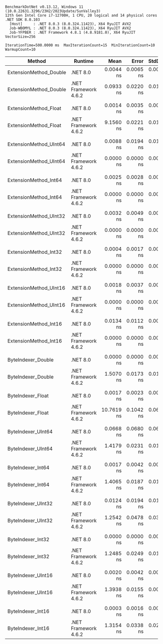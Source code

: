 ```

BenchmarkDotNet v0.13.12, Windows 11 (10.0.22631.3296/23H2/2023Update/SunValley3)
12th Gen Intel Core i7-12700H, 1 CPU, 20 logical and 14 physical cores
.NET SDK 8.0.103
  [Host]     : .NET 8.0.3 (8.0.324.11423), X64 RyuJIT AVX2
  Job-WBOMYL : .NET 8.0.3 (8.0.324.11423), X64 RyuJIT AVX2
  Job-YFPBER : .NET Framework 4.8.1 (4.8.9181.0), X64 RyuJIT VectorSize=256

IterationTime=500.0000 ms  MaxIterationCount=15  MinIterationCount=10  
WarmupCount=10  

```

| Method                 | Runtime              |       Mean |     Error |    StdDev |     Median |     Ratio |  RatioSD |
|------------------------|----------------------|-----------:|----------:|----------:|-----------:|----------:|---------:|
| ExtensionMethod_Double | .NET 8.0             |  0.0044 ns | 0.0065 ns | 0.0039 ns |  0.0038 ns |         ? |        ? |
| ExtensionMethod_Double | .NET Framework 4.6.2 |  0.0933 ns | 0.0220 ns | 0.0146 ns |  0.0857 ns |         ? |        ? |
|                        |                      |            |           |           |            |           |          |
| ExtensionMethod_Float  | .NET 8.0             |  0.0014 ns | 0.0035 ns | 0.0023 ns |  0.0000 ns |         ? |        ? |
| ExtensionMethod_Float  | .NET Framework 4.6.2 |  9.1560 ns | 0.0221 ns | 0.0146 ns |  9.1608 ns |         ? |        ? |
|                        |                      |            |           |           |            |           |          |
| ExtensionMethod_UInt64 | .NET 8.0             |  0.0088 ns | 0.0194 ns | 0.0115 ns |  0.0047 ns |         ? |        ? |
| ExtensionMethod_UInt64 | .NET Framework 4.6.2 |  0.0000 ns | 0.0000 ns | 0.0000 ns |  0.0000 ns |         ? |        ? |
|                        |                      |            |           |           |            |           |          |
| ExtensionMethod_Int64  | .NET 8.0             |  0.0025 ns | 0.0028 ns | 0.0019 ns |  0.0028 ns |         ? |        ? |
| ExtensionMethod_Int64  | .NET Framework 4.6.2 |  0.0000 ns | 0.0000 ns | 0.0000 ns |  0.0000 ns |         ? |        ? |
|                        |                      |            |           |           |            |           |          |
| ExtensionMethod_UInt32 | .NET 8.0             |  0.0032 ns | 0.0049 ns | 0.0032 ns |  0.0028 ns |         ? |        ? |
| ExtensionMethod_UInt32 | .NET Framework 4.6.2 |  0.0000 ns | 0.0000 ns | 0.0000 ns |  0.0000 ns |         ? |        ? |
|                        |                      |            |           |           |            |           |          |
| ExtensionMethod_Int32  | .NET 8.0             |  0.0004 ns | 0.0017 ns | 0.0012 ns |  0.0000 ns |         ? |        ? |
| ExtensionMethod_Int32  | .NET Framework 4.6.2 |  0.0000 ns | 0.0000 ns | 0.0000 ns |  0.0000 ns |         ? |        ? |
|                        |                      |            |           |           |            |           |          |
| ExtensionMethod_UInt16 | .NET 8.0             |  0.0018 ns | 0.0037 ns | 0.0025 ns |  0.0008 ns |         ? |        ? |
| ExtensionMethod_UInt16 | .NET Framework 4.6.2 |  0.0000 ns | 0.0000 ns | 0.0000 ns |  0.0000 ns |         ? |        ? |
|                        |                      |            |           |           |            |           |          |
| ExtensionMethod_Int16  | .NET 8.0             |  0.0134 ns | 0.0112 ns | 0.0074 ns |  0.0138 ns |     1.000 |     0.00 |
| ExtensionMethod_Int16  | .NET Framework 4.6.2 |  0.0000 ns | 0.0000 ns | 0.0000 ns |  0.0000 ns |     0.000 |     0.00 |
|                        |                      |            |           |           |            |           |          |
| ByteIndexer_Double     | .NET 8.0             |  0.0000 ns | 0.0000 ns | 0.0000 ns |  0.0000 ns |         ? |        ? |
| ByteIndexer_Double     | .NET Framework 4.6.2 |  1.5070 ns | 0.0173 ns | 0.0115 ns |  1.5058 ns |         ? |        ? |
|                        |                      |            |           |           |            |           |          |
| ByteIndexer_Float      | .NET 8.0             |  0.0017 ns | 0.0023 ns | 0.0013 ns |  0.0012 ns |      1.00 |     0.00 |
| ByteIndexer_Float      | .NET Framework 4.6.2 | 10.7619 ns | 0.1042 ns | 0.0689 ns | 10.7469 ns | 10,874.84 | 8,645.73 |
|                        |                      |            |           |           |            |           |          |
| ByteIndexer_UInt64     | .NET 8.0             |  0.0668 ns | 0.0680 ns | 0.0636 ns |  0.0324 ns |         ? |        ? |
| ByteIndexer_UInt64     | .NET Framework 4.6.2 |  1.4179 ns | 0.0231 ns | 0.0153 ns |  1.4247 ns |         ? |        ? |
|                        |                      |            |           |           |            |           |          |
| ByteIndexer_Int64      | .NET 8.0             |  0.0017 ns | 0.0042 ns | 0.0028 ns |  0.0000 ns |         ? |        ? |
| ByteIndexer_Int64      | .NET Framework 4.6.2 |  1.4065 ns | 0.0187 ns | 0.0112 ns |  1.4085 ns |         ? |        ? |
|                        |                      |            |           |           |            |           |          |
| ByteIndexer_UInt32     | .NET 8.0             |  0.0124 ns | 0.0194 ns | 0.0101 ns |  0.0084 ns |      1.00 |     0.00 |
| ByteIndexer_UInt32     | .NET Framework 4.6.2 |  1.2542 ns | 0.0478 ns | 0.0316 ns |  1.2667 ns |    384.66 |   725.23 |
|                        |                      |            |           |           |            |           |          |
| ByteIndexer_Int32      | .NET 8.0             |  0.0000 ns | 0.0000 ns | 0.0000 ns |  0.0000 ns |         ? |        ? |
| ByteIndexer_Int32      | .NET Framework 4.6.2 |  1.2485 ns | 0.0249 ns | 0.0148 ns |  1.2553 ns |         ? |        ? |
|                        |                      |            |           |           |            |           |          |
| ByteIndexer_UInt16     | .NET 8.0             |  0.0020 ns | 0.0042 ns | 0.0028 ns |  0.0000 ns |         ? |        ? |
| ByteIndexer_UInt16     | .NET Framework 4.6.2 |  1.3938 ns | 0.0155 ns | 0.0092 ns |  1.3955 ns |         ? |        ? |
|                        |                      |            |           |           |            |           |          |
| ByteIndexer_Int16      | .NET 8.0             |  0.0003 ns | 0.0016 ns | 0.0010 ns |  0.0000 ns |         ? |        ? |
| ByteIndexer_Int16      | .NET Framework 4.6.2 |  1.3154 ns | 0.0338 ns | 0.0201 ns |  1.3096 ns |         ? |        ? |
